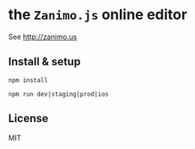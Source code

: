 # the `Zanimo.js` online editor

See http://zanimo.us

## Install & setup

```
npm install
```

```
npm run dev|staging|prod|ios
```

## License

MIT
